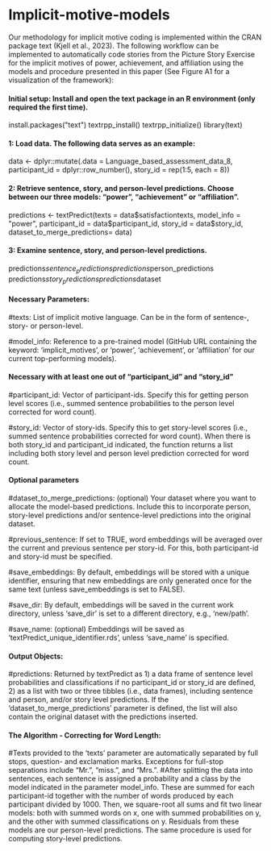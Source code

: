 # Implicit-motive-models
Our methodology for implicit motive coding is implemented within the CRAN package text (Kjell et al., 2023). The following workflow can be implemented to automatically code stories from the Picture Story Exercise for the implicit motives of power, achievement, and affiliation using the models and procedure presented in this paper (See Figure A1 for a visualization of the framework):



#### Initial setup: Install and open the text package in an R environment (only required the first time). 
install.packages("text")
textrpp_install()
textrpp_initialize()
library(text)

#### 1: Load data. The following data serves as an example:  
data <- dplyr::mutate(.data = Language_based_assessment_data_8, participant_id = dplyr::row_number(), story_id = rep(1:5, each = 8)) 

#### 2: Retrieve sentence, story, and person-level predictions. Choose between our three models: “power”, “achievement” or “affiliation”.  
predictions <- textPredict(texts = data$satisfactiontexts,
                           model_info = "power",
                           participant_id = data$participant_id,
				   story_id = data$story_id,
   dataset_to_merge_predictions= data)

#### 3: Examine sentence, story, and person-level predictions. 
predictions$sentence_predictions
predictions$person_predictions
predictions$story_predictions
predictions$dataset 

#### Necessary Parameters:
#texts: List of implicit motive language. Can be in the form of sentence-, story- or person-level.

#model_info: Reference to a pre-trained model (GitHub URL containing the keyword: ‘implicit_motives’, or ‘power’, ‘achievement’, or ‘affiliation’ for our current top-performing models).

#### Necessary with at least one out of “participant_id” and “story_id”
#participant_id: Vector of participant-ids. Specify this for getting person level scores (i.e., summed sentence probabilities to the person level corrected for word count). 

#story_id: Vector of story-ids. Specify this to get story-level scores (i.e., summed sentence probabilities corrected for word count). When there is both story_id and participant_id indicated, the function returns a list including both story level and person level prediction corrected for word count. 

#### Optional parameters

#dataset_to_merge_predictions: (optional) Your dataset where you want to allocate the model-based predictions. Include this to incorporate person, story-level predictions and/or sentence-level predictions into the original dataset.  

#previous_sentence: If set to TRUE, word embeddings will be averaged over the current and previous sentence per story-id. For this, both participant-id and story-id must be specified. 

#save_embeddings: By default, embeddings will be stored with a unique identifier, ensuring that new embeddings are only generated once for the same text (unless save_embeddings is set to FALSE).

#save_dir: By default, embeddings will be saved in the current work directory, unless ‘save_dir’ is set to a different directory, e.g., ‘new/path’. 

#save_name: (optional) Embeddings will be saved as ‘textPredict_unique_identifier.rds’, unless ‘save_name’ is specified.

#### Output Objects:
#predictions: Returned by textPredict as 1) a data frame of sentence level probabilities and classifications if no participant_id or story_id are defined, 2) as a list with two or three tibbles (i.e., data frames), including sentence and person, and/or story level predictions. If the ‘dataset_to_merge_predictions’ parameter is defined, the list will also contain the original dataset with the predictions inserted.  

#### The Algorithm - Correcting for Word Length:
#Texts provided to the ‘texts’ parameter are automatically separated by full stops, question- and exclamation marks. Exceptions for full-stop separations include “Mr.”, “miss.”, and “Mrs.”.
#After splitting the data into sentences, each sentence is assigned a probability and a class by the model indicated in the parameter model_info. These are summed for each participant-id together with the number of words produced by each participant divided by 1000. Then, we square-root all sums and fit two linear models: both with summed words on x, one with summed probabilities on y, and the other with summed classifications on y. Residuals from these models are our person-level predictions. The same procedure is used for computing story-level predictions.
 
